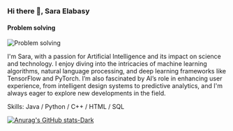 ### Hi there 👋, Sara Elabasy
#### Problem solving
![Problem solving](https://arturssmirnovs.github.io/github-profile-readme-generator/images/banner.png)

I'm Sara, with a passion for Artificial Intelligence and its impact on science and technology. I enjoy diving into the intricacies of machine learning algorithms, natural language processing, and deep learning frameworks like TensorFlow and PyTorch. I’m also fascinated by AI’s role in enhancing user experience, from intelligent design systems to predictive analytics, and I'm always eager to explore new developments in the field.

Skills: Java / Python / C++ / HTML / SQL


[![Anurag's GitHub stats-Dark](https://github-readme-stats.vercel.app/api?username=sara&show_icons=true&theme=dark#gh-dark-mode-only)](https://github.com/anuraghazra/github-readme-stats#gh-dark-mode-only)
